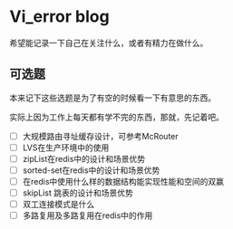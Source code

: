# Vi_error blog 

希望能记录一下自己在关注什么，或者有精力在做什么。

## 可选题

本来记下这些选题是为了有空的时候看一下有意思的东西。

实际上因为工作上每天都有学不完的东西，那就，先记着吧。

- [ ] 大规模路由寻址缓存设计，可参考McRouter
- [ ] LVS在生产环境中的使用
- [ ] zipList在redis中的设计和场景优势
- [ ] sorted-set在redis中的设计和场景优势
- [ ] 在redis中使用什么样的数据结构能实现性能和空间的双赢
- [ ] skipList 跳表的设计和场景优势
- [ ] 双工连接模式是什么
- [ ] 多路复用及多路复用在redis中的作用